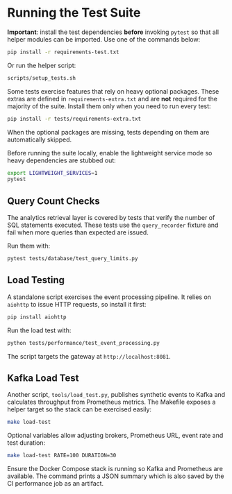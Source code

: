 # Running the Test Suite

**Important**: install the test dependencies **before** invoking `pytest` so that
all helper modules can be imported. Use one of the commands below:

```bash
pip install -r requirements-test.txt
```

Or run the helper script:

```bash
scripts/setup_tests.sh
```

Some tests exercise features that rely on heavy optional packages. These extras are defined in `requirements-extra.txt` and are **not** required for the majority of the suite. Install them only when you need to run every test:

```bash
pip install -r tests/requirements-extra.txt
```

When the optional packages are missing, tests depending on them are automatically skipped.

Before running the suite locally, enable the lightweight service mode so heavy
dependencies are stubbed out:

```bash
export LIGHTWEIGHT_SERVICES=1
pytest
```

## Query Count Checks

The analytics retrieval layer is covered by tests that verify the number of SQL
statements executed. These tests use the `query_recorder` fixture and fail when
more queries than expected are issued.

Run them with:

```bash
pytest tests/database/test_query_limits.py
```

## Load Testing

A standalone script exercises the event processing pipeline. It relies on
`aiohttp` to issue HTTP requests, so install it first:

```bash
pip install aiohttp
```

Run the load test with:

```bash
python tests/performance/test_event_processing.py
```

The script targets the gateway at `http://localhost:8081`.

## Kafka Load Test

Another script, `tools/load_test.py`, publishes synthetic events to Kafka and
calculates throughput from Prometheus metrics. The Makefile exposes a helper
target so the stack can be exercised easily:

```bash
make load-test
```

Optional variables allow adjusting brokers, Prometheus URL, event rate and test
duration:

```bash
make load-test RATE=100 DURATION=30
```

Ensure the Docker Compose stack is running so Kafka and Prometheus are
available. The command prints a JSON summary which is also saved by the CI
performance job as an artifact.
